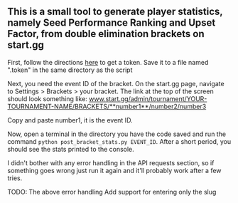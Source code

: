 ## This is a small tool to generate player statistics, namely Seed Performance Ranking and Upset Factor, from double elimination brackets on start.gg

First, follow the directions [here](https://developer.start.gg/docs/authentication) to get a token. Save it to a file named ".token" in the same directory as the script

Next, you need the event ID of the bracket. On the start.gg page, navigate to Settings > Brackets > your bracket. The link at the top of the screen should look something like: www.start.gg/admin/tournament/YOUR-TOURNAMENT-NAME/BRACKETS/**number1**/number2/number3

Copy and paste number1, it is the event ID. 

Now, open a terminal in the directory you have the code saved and run the command `python post_bracket_stats.py EVENT_ID`. After a short period, you should see the stats printed to the console.

I didn't bother with any error handling in the API requests section, so if something goes wrong just run it again and it'll probably work after a few tries. 


TODO:
    The above error handling
    Add support for entering only the slug